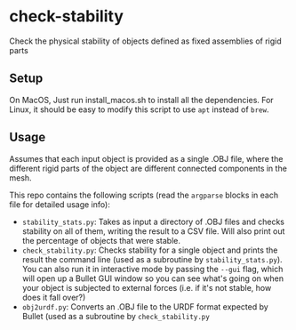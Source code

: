 # check-stability
Check the physical stability of objects defined as fixed assemblies of rigid parts

## Setup

On MacOS, Just run install_macos.sh to install all the dependencies.
For Linux, it should be easy to modify this script to use `apt` instead of `brew`.

## Usage

Assumes that each input object is provided as a single .OBJ file, where the different rigid parts of the object are different connected components in the mesh.

This repo contains the following scripts (read the `argparse` blocks in each file for detailed usage info):
* `stability_stats.py`: Takes as input a directory of .OBJ files and checks stability on all of them, writing the result to a CSV file. Will also print out the percentage of objects that were stable.
* `check_stability.py`: Checks stability for a single object and prints the result the command line (used as a subroutine by `stability_stats.py`). You can also run it in interactive mode by passing the `--gui` flag, which will open up a Bullet GUI window so you can see what's going on when your object is subjected to external forces (i.e. if it's not stable, how does it fall over?)
* `obj2urdf.py`: Converts an .OBJ file to the URDF format expected by Bullet (used as a subroutine by `check_stability.py`
